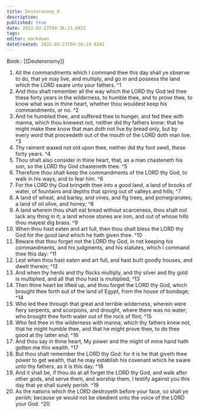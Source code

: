 ```yaml
---
title: Deuteronomy_8
description: 
published: true
date: 2022-02-23T04:36:21.692Z
tags: 
editor: markdown
dateCreated: 2022-02-23T04:36:19.924Z
---
```


 Book:: [[Deuteronomy]]
 1. All the commandments which I command thee this day shall ye observe to do, that ye may live, and multiply, and go in and possess the land which the LORD sware unto your fathers. ^1
 2. And thou shalt remember all the way which the LORD thy God led thee these forty years in the wilderness, to humble thee, and to prove thee, to know what was in thine heart, whether thou wouldest keep his commandments, or no. ^2
 3. And he humbled thee, and suffered thee to hunger, and fed thee with manna, which thou knewest not, neither did thy fathers know; that he might make thee know that man doth not live by bread only, but by every word that proceedeth out of the mouth of the LORD doth man live. ^3
 4. Thy raiment waxed not old upon thee, neither did thy foot swell, these forty years. ^4
 5. Thou shalt also consider in thine heart, that, as a man chasteneth his son, so the LORD thy God chasteneth thee. ^5
 6. Therefore thou shalt keep the commandments of the LORD thy God, to walk in his ways, and to fear him. ^6
 7. For the LORD thy God bringeth thee into a good land, a land of brooks of water, of fountains and depths that spring out of valleys and hills; ^7
 8. A land of wheat, and barley, and vines, and fig trees, and pomegranates; a land of oil olive, and honey; ^8
 9. A land wherein thou shalt eat bread without scarceness, thou shalt not lack any thing in it; a land whose stones are iron, and out of whose hills thou mayest dig brass. ^9
 10. When thou hast eaten and art full, then thou shalt bless the LORD thy God for the good land which he hath given thee. ^10
 11. Beware that thou forget not the LORD thy God, in not keeping his commandments, and his judgments, and his statutes, which I command thee this day: ^11
 12. Lest when thou hast eaten and art full, and hast built goodly houses, and dwelt therein; ^12
 13. And when thy herds and thy flocks multiply, and thy silver and thy gold is multiplied, and all that thou hast is multiplied; ^13
 14. Then thine heart be lifted up, and thou forget the LORD thy God, which brought thee forth out of the land of Egypt, from the house of bondage; ^14
 15. Who led thee through that great and terrible wilderness, wherein were fiery serpents, and scorpions, and drought, where there was no water; who brought thee forth water out of the rock of flint; ^15
 16. Who fed thee in the wilderness with manna, which thy fathers knew not, that he might humble thee, and that he might prove thee, to do thee good at thy latter end; ^16
 17. And thou say in thine heart, My power and the might of mine hand hath gotten me this wealth. ^17
 18. But thou shalt remember the LORD thy God: for it is he that giveth thee power to get wealth, that he may establish his covenant which he sware unto thy fathers, as it is this day. ^18
 19. And it shall be, if thou do at all forget the LORD thy God, and walk after other gods, and serve them, and worship them, I testify against you this day that ye shall surely perish. ^19
 20. As the nations which the LORD destroyeth before your face, so shall ye perish; because ye would not be obedient unto the voice of the LORD your God. ^20
